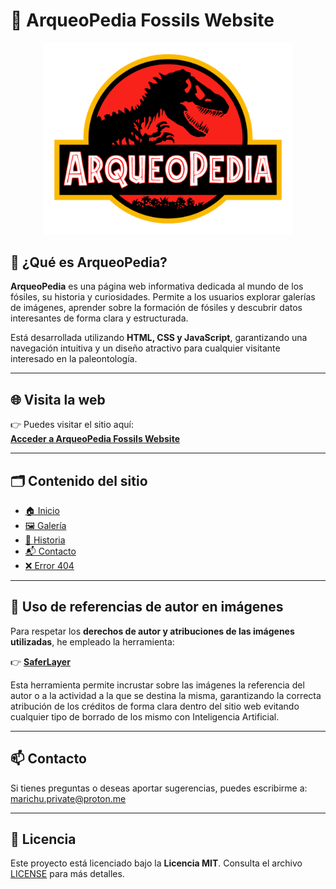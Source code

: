 # 🦖 ArqueoPedia Fossils Website

<div align="center">
    <img src="images/logo.png" alt="Logo ArqueoPedia" width="400"/>
</div>

## 🌿 ¿Qué es ArqueoPedia?

**ArqueoPedia** es una página web informativa dedicada al mundo de los fósiles, su historia y curiosidades. Permite a los usuarios explorar galerías de imágenes, aprender sobre la formación de fósiles y descubrir datos interesantes de forma clara y estructurada.

Está desarrollada utilizando **HTML, CSS y JavaScript**, garantizando una navegación intuitiva y un diseño atractivo para cualquier visitante interesado en la paleontología.

---

## 🌐 Visita la web

👉 Puedes visitar el sitio aquí:  
[**Acceder a ArqueoPedia Fossils Website**](https://marichu-kt.github.io/ArqueoPedia-Fossils-Website)

---

## 🗂️ Contenido del sitio

- [🏠 Inicio](index.html)
- [🖼️ Galería](galeria.html)
- [📜 Historia](historia.html)
- [📬 Contacto](contacto.html)
- [❌ Error 404](404.html)

---

## 🔖 Uso de referencias de autor en imágenes

Para respetar los **derechos de autor y atribuciones de las imágenes utilizadas**, he empleado la herramienta:

👉 [**SaferLayer**](https://saferlayer.com/)

Esta herramienta permite incrustar sobre las imágenes la referencia del autor o a la actividad a la que se destina la misma, garantizando la correcta atribución de los créditos de forma clara dentro del sitio web evitando cualquier tipo de borrado de los mismo con Inteligencia Artificial.

---

## 📫 Contacto

Si tienes preguntas o deseas aportar sugerencias, puedes escribirme a:  
[marichu.private@proton.me](mailto:marichu.private@proton.me)

---

## 📄 Licencia

Este proyecto está licenciado bajo la **Licencia MIT**. Consulta el archivo [LICENSE](LICENSE) para más detalles.
